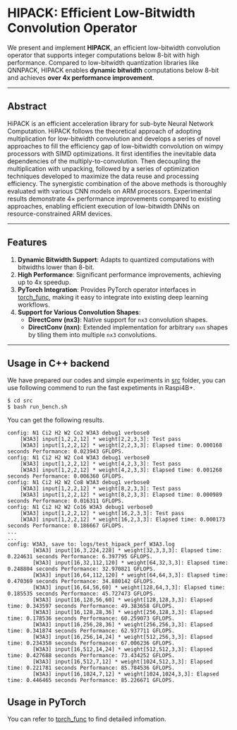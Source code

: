 # HIPACK: Efficient Low-Bitwidth Convolution Operator

We present and implement **HIPACK**, an efficient low-bitwidth convolution operator that supports integer computations below 8-bit with high performance. Compared to low-bitwidth quantization libraries like QNNPACK, HIPACK enables **dynamic bitwidth** computations below 8-bit and achieves **over 4x performance improvement**.

---

## Abstract
HiPACK is an efficient acceleration library for sub-byte Neural Network Computation.
HiPACK follows the theoretical approach of adopting multiplication for low-bitwidth convolution and develops a series of novel approaches to fill the efficiency gap of low-bitwidth convolution on wimpy processors with SIMD optimizations. 
It first identifies the inevitable data dependencies of the multiply-to-convolution. Then decoupling the multiplication with unpacking, followed by a series of optimization techniques developed to maximize the data reuse and processing efficiency.  The synergistic combination of the above methods is thoroughly evaluated with various CNN models on ARM processors. Experimental results demonstrate $4\times$ performance improvements compared to existing approaches, enabling efficient execution of low-bitwidth DNNs on resource-constrained ARM devices.

---
## Features

1. **Dynamic Bitwidth Support**: Adapts to quantized computations with bitwidths lower than 8-bit.
2. **High Performance**: Significant performance improvements, achieving up to 4x speedup.
3. **PyTorch Integration**: Provides PyTorch operator interfaces in [torch_func](./torch_func/README.md), making it easy to integrate into existing deep learning workflows.
4. **Support for Various Convolution Shapes**:
   - **DirectConv (nx3)**: Native support for `nx3` convolution shapes.
   - **DirectConv (nxn)**: Extended implementation for arbitrary `nxn` shapes by tiling them into multiple `nx3` convolutions.

---

## Usage in C++ backend
We have prepared our codes and simple experiments in [src](./src) folder, you can use following commend to run the fast expetiments in Raspi4B+.

```shell
$ cd src
$ bash run_bench.sh
```
You can get the following results.
```
config: N1 Ci2 H2 W2 Co2 W3A3 debug1 verbose0
	[W3A3] input[1,2,2,12] * weight[2,2,3,3]: Test pass
	[W3A3] input[1,2,2,12] * weight[2,2,3,3]: Elapsed time: 0.000168 seconds Performance: 0.023943 GFLOPS.
config: N1 Ci2 H2 W2 Co4 W3A3 debug1 verbose0
	[W3A3] input[1,2,2,12] * weight[4,2,3,3]: Test pass
	[W3A3] input[1,2,2,12] * weight[4,2,3,3]: Elapsed time: 0.001268 seconds Performance: 0.006360 GFLOPS.
config: N1 Ci2 H2 W2 Co8 W3A3 debug1 verbose0
	[W3A3] input[1,2,2,12] * weight[8,2,3,3]: Test pass
	[W3A3] input[1,2,2,12] * weight[8,2,3,3]: Elapsed time: 0.000989 seconds Performance: 0.016311 GFLOPS.
config: N1 Ci2 H2 W2 Co16 W3A3 debug1 verbose0
	[W3A3] input[1,2,2,12] * weight[16,2,3,3]: Test pass
	[W3A3] input[1,2,2,12] * weight[16,2,3,3]: Elapsed time: 0.000173 seconds Performance: 0.186667 GFLOPS.
...
...
config: W3A3, save to: logs/test_hipack_perf_W3A3.log
        [W3A3] input[16,3,224,228] * weight[32,3,3,3]: Elapsed time: 0.224631 seconds Performance: 6.397795 GFLOPS.
        [W3A3] input[16,32,112,120] * weight[64,32,3,3]: Elapsed time: 0.248804 seconds Performance: 32.970821 GFLOPS.
        [W3A3] input[16,64,112,120] * weight[64,64,3,3]: Elapsed time: 0.470369 seconds Performance: 34.880142 GFLOPS.
        [W3A3] input[16,64,56,60] * weight[128,64,3,3]: Elapsed time: 0.185535 seconds Performance: 45.727473 GFLOPS.
        [W3A3] input[16,128,56,60] * weight[128,128,3,3]: Elapsed time: 0.343597 seconds Performance: 49.383658 GFLOPS.
        [W3A3] input[16,128,28,36] * weight[256,128,3,3]: Elapsed time: 0.178536 seconds Performance: 60.259073 GFLOPS.
        [W3A3] input[16,256,28,36] * weight[256,256,3,3]: Elapsed time: 0.341874 seconds Performance: 62.937711 GFLOPS.
        [W3A3] input[16,256,14,24] * weight[512,256,3,3]: Elapsed time: 0.234358 seconds Performance: 67.006236 GFLOPS.
        [W3A3] input[16,512,14,24] * weight[512,512,3,3]: Elapsed time: 0.427688 seconds Performance: 73.434252 GFLOPS.
        [W3A3] input[16,512,7,12] * weight[1024,512,3,3]: Elapsed time: 0.221781 seconds Performance: 85.784536 GFLOPS.
        [W3A3] input[16,1024,7,12] * weight[1024,1024,3,3]: Elapsed time: 0.446465 seconds Performance: 85.226671 GFLOPS.
```

## Usage in PyTorch

You can refer to [torch_func](torch_func/README.md) to find detailed infomation.
